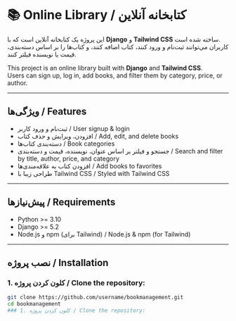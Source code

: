 # 📚 Online Library / کتابخانه آنلاین

این پروژه یک کتابخانه آنلاین است که با **Django** و **Tailwind CSS** ساخته شده است.  
کاربران می‌توانند ثبت‌نام و ورود کنند، کتاب اضافه کنند، و کتاب‌ها را بر اساس دسته‌بندی، قیمت یا نویسنده فیلتر کنند.  

This project is an online library built with **Django** and **Tailwind CSS**.  
Users can sign up, log in, add books, and filter them by category, price, or author.

---

## ویژگی‌ها / Features
- ثبت‌نام و ورود کاربر / User signup & login
- افزودن، ویرایش و حذف کتاب / Add, edit, and delete books
- دسته‌بندی کتاب‌ها / Book categories
- جستجو و فیلتر بر اساس عنوان، نویسنده، قیمت و دسته‌بندی / Search and filter by title, author, price, and category
- افزودن کتاب به علاقه‌مندی‌ها / Add books to favorites
- طراحی زیبا با Tailwind CSS / Styled with Tailwind CSS

---

## پیش‌نیازها / Requirements
- Python >= 3.10
- Django >= 5.2
- Node.js و npm (برای Tailwind) / Node.js & npm (for Tailwind)

---

## نصب پروژه / Installation

### 1. کلون کردن پروژه / Clone the repository:
```bash
git clone https://github.com/username/bookmanagement.git
cd bookmanagement
### 1. کلون کردن پروژه / Clone the repository:

